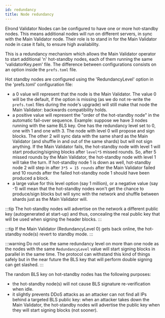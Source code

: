 ```yaml
---
id: redundancy
title: Node redundancy
---
```


Elrond Validator Nodes can be configured to have one or more hot-standby nodes. 
This means additional nodes will run on different servers, in sync with the Main Validator node. 
Their role is to stand in for the Main Validator node in case it fails, to ensure high availability.

This is a redundancy mechanism which allows the Main Validator operator to start additional 'n' hot-standby nodes, 
each of them running the same 'validatorKey.pem' file. The difference between 
configurations consists on an option inside the `prefs.toml` file.

Hot standby nodes are configured using the 'RedundancyLevel' option in the 'prefs.toml' configuration file:

- a 0 value will represent that the node is the Main Validator.
The value 0 will be the default, if the option is missing (as we do not re-write the `prefs.toml` 
  files during the node's upgrade) will still make that node the Main Validator: 
  backwards compatibility holds.
- a positive value will represent the "order of the hot-standby node" in the automatic fail-over sequence. 
  Example: suppose we have 3 nodes running with the same BLS key. One has the redundancy level set to 0,
  one with 1 and one with 3. The node with level 0 will propose and sign blocks. The other 2 will
  sync data with the same shard as the Main Validator (and shuffle in and out of the same shards) but will
  not sign anything. If the Main Validator fails, the hot-standby node 
  with level 1 will start producing/signing blocks after `level*5` missed rounds. So, after 5 
  missed rounds by the Main Validator, the hot-standby node with level 1 will take the turn.
  If hot-standby node 1 is down as well, hot-standby node 2 will step in 
  after `3*5 = 15 rounds` after the Main Validator failed and 10 rounds after the failed hot-standby node 1 
  should have been produced a block.
- a large value for this level option (say 1 million), or a negative value (say -1) will mean that the
  hot-standby nodes won't get the chance to produce/sign blocks but will sync with the network and
  shuffle between shards just as the Main Validator will.

:::tip
The hot-standby nodes will advertise on the network a different public key (autogenerated at start-up) and thus, concealing the real public key that will be used when signing the header blocks. 
:::

:::tip
If the Main Validator (RedundancyLevel 0) gets back online, the hot-standby node(s) revert to standby mode.
:::

:::warning
Do not use the same redundancy level on more than one node as the nodes with the same `RedundancyLevel` value will start signing blocks in parallel in the same time. The protocol can withstand this kind of things safely but in the near future the BLS key that will perform double signing can get slashed.
:::

The random BLS key on hot-standby nodes has the following purposes:
- the hot-standby node(s) will not cause BLS signature re-verification when idle.
- it slightly prevents DDoS attacks as an attacker can not find all IPs behind a targeted BLS public key: 
  when an attacker takes down the Main Validator, the hot-standby nodes will advertise the public key when they 
  will start signing blocks (not sooner).
  

